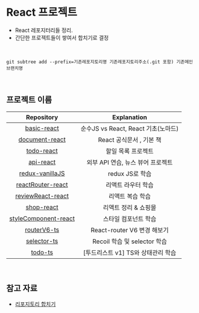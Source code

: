 # React 프로젝트

- React 레포지터리들 정리.
- 간단한 프로젝트들이 쌓여서 합치기로 결정

<br>

```shell
git subtree add --prefix=기존레포지토리명 기존레포지토리주소(.git 포함) 기존메인브랜치명
```

<br>

## 프로젝트 이름

|                   Repository                    |             Explanation             |
| :---------------------------------------------: | :---------------------------------: |
|          [basic-react](./basic-react/)          | 순수JS vs React, React 기초(노마드) |
|       [document-react](./document-react/)       |      React 공식문서 , 기본 책       |
|           [todo-react](./todo-react/)           |         할일 목록 프로젝트          |
|            [api-react](./api-react/)            |  외부 API 연습, 뉴스 뷰어 프로젝트  |
|      [redux-vanillaJS](./redux-vanillaJS/)      |           redux JS로 학습           |
|    [reactRouter-react](./reactRouter-react/)    |         리액트 라우터 학습          |
|    [reviewReact-react](./reviewReact-react/)    |          리액트 복습 학습           |
|           [shop-react](./shop-react/)           |        리액트 정리 & 쇼핑몰         |
| [styleComponent-react](./styleComponent-react/) |        스타일 컴포넌트 학습         |
|          [routerV6-ts](./routerV6-ts/)          |     React-router V6 변경 해보기     |
|          [selector-ts](./selector-ts/)          |    Recoil 학습 및 selector 학습     |
|              [todo-ts](./todo-ts/)              | [투드리스트 v1] TS와 상태관리 학습  |

<br>

## 참고 자료

- [리포지토리 합치기](https://velog.io/@ejayjeon/Github-Repository%EB%93%A4-%EA%B9%94%EB%81%94%ED%95%98%EA%B2%8C-%ED%95%98%EB%82%98%EB%A1%9C-%ED%95%A9%EC%B9%98%EA%B8%B0)

